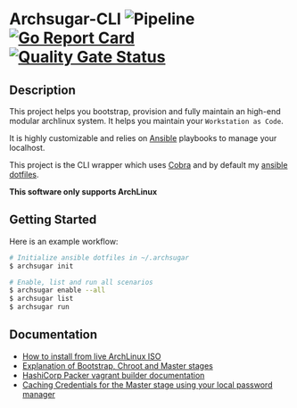 # Archsugar-CLI ![Pipeline](https://github.com/sugarraysam/archsugar-cli/workflows/ci/badge.svg?branch=master) [![Go Report Card](https://goreportcard.com/badge/github.com/sugarraysam/archsugar-cli)](https://goreportcard.com/report/github.com/sugarraysam/archsugar-cli) [![Quality Gate Status](https://sonarcloud.io/api/project_badges/measure?project=sugarraysam_archsugar-cli&metric=alert_status)](https://sonarcloud.io/dashboard?id=sugarraysam_archsugar-cli)

## Description

This project helps you bootstrap, provision and fully maintain an high-end modular archlinux system. It helps you maintain your `Workstation as Code`.

It is highly customizable and relies on [Ansible](https://github.com/ansible/ansible) playbooks to manage your localhost.

This project is the CLI wrapper which uses [Cobra](https://github.com/spf13/cobra) and by default my [ansible dotfiles](https://github.com/sugarraysam/archsugar).

**This software only supports ArchLinux**

## Getting Started

Here is an example workflow:

```bash
# Initialize ansible dotfiles in ~/.archsugar
$ archsugar init

# Enable, list and run all scenarios
$ archsugar enable --all
$ archsugar list
$ archsugar run
```

## Documentation

- [How to install from live ArchLinux ISO](docs/installation_from_iso.md)
- [Explanation of Bootstrap, Chroot and Master stages](docs/stages.md)
- [HashiCorp Packer vagrant builder documentation](docs/packer.md)
- [Caching Credentials for the Master stage using your local password manager](docs/caching_credentials.md)
